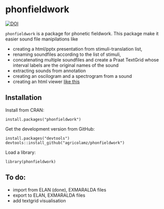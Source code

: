 # phonfieldwork

[![DOI](https://zenodo.org/badge/194053227.svg)](https://zenodo.org/badge/latestdoi/194053227)

`phonfieldwork` is a package for phonetic fieldwork. This package make it easier sound file manipilations like

- creating a html/pptx presentation from stimuli-translation list, 
- renaming soundfiles according to the list of stimuli, 
- concatenating multiple soundfiles and create a Praat TextGrid whose interval labels are the original names of the sound
- extracting sounds from annotation
- creating an oscilogram and a spectrogram from a sound
- creating an html viewer [like this](https://agricolamz.github.io/phonfieldwork/s1/stimuli_viewer.html)

## Installation

Install from CRAN:

```
install.packages("phonfieldwork")
```

Get the development version from GitHub:

```
install.packages("devtools")
devtools::install_github("agricolamz/phonfieldwork")
```
Load a library:
```
library(phonfieldwork)
```

## To do:

* import from ELAN (done), EXMARALDA files
* export to ELAN, EXMARALDA files
* add textgrid visualisation
